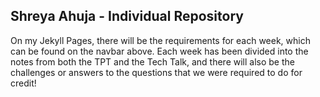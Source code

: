 ## Shreya Ahuja - Individual Repository

On my Jekyll Pages, there will be the requirements for each week, which can be found on the navbar above. Each week has been divided into the notes from both the TPT and the Tech Talk, and there will also be the challenges or answers to the questions that we were required to do for credit! 
